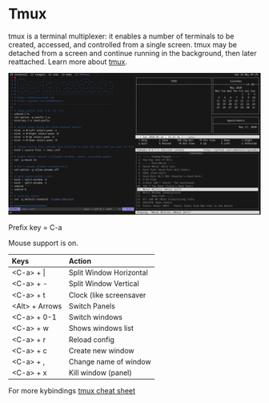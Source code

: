 # Tmux

tmux is a terminal multiplexer: it enables a number of terminals to be created, accessed, and controlled from a single screen. tmux may be detached from a screen and continue running in the background, then later reattached. Learn more about [tmux](https://github.com/tmux/tmux).

![tmux - darknesscode](https://github.com/codedarkness/tmux/blob/master/config-files/tmux.png)

Prefix key = C-a

Mouse support is on.

| Keys		         | Action		               |
| :-------------   | :---------------------- |
| \<C-a\> + \|     | Split Window Horizontal |
| \<C-a\> + -      | Split Window Vertical   |
| \<C-a\> + t      | Clock (like screensaver |
| \<Alt\> + Arrows | Switch Panels           |
| \<C-a\> + 0-1    | Switch windows          |
| \<C-a\> + w      | Shows windows list      |
| \<C-a\> + r      | Reload config           |
| \<C-a\> + c      | Create new window       |
| \<C-a\> + ,      | Change name of window   |
| \<C-a\> + x   	 | Kill window (panel)	   |

For more kybindings [tmux cheat sheet](https://tmuxcheatsheet.com/)
